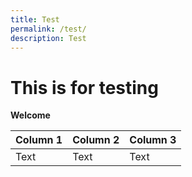 ```yaml
---
title: Test
permalink: /test/
description: Test
---
```

# This is for testing
**Welcome**


| Column 1 | Column 2 | Column 3 |
| -------- | -------- | -------- |
| Text     | Text     | Text     |

